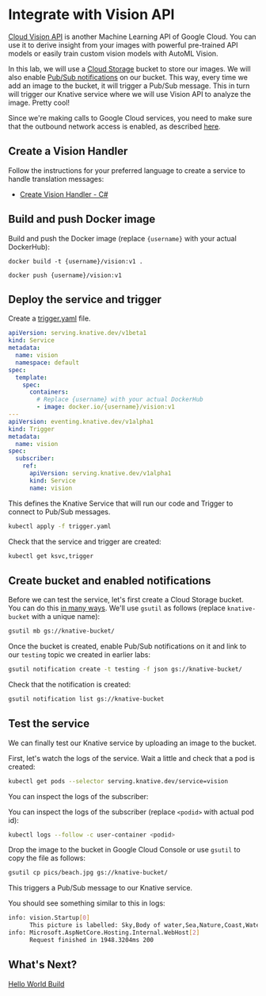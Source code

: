 # Integrate with Vision API

[Cloud Vision API](https://cloud.google.com/vision/docs) is another Machine Learning API of Google Cloud. You can use it to derive insight from your images with powerful pre-trained API models or easily train custom vision models with AutoML Vision.

In this lab, we will use a [Cloud Storage](https://cloud.google.com/storage/docs/) bucket to store our images. We will also enable [Pub/Sub notifications](https://cloud.google.com/storage/docs/pubsub-notifications) on our bucket. This way, every time we add an image to the bucket, it will trigger a Pub/Sub message. This in turn will trigger our Knative service where we will use Vision API to analyze the image. Pretty cool!

Since we're making calls to Google Cloud services, you need to make sure that the outbound network access is enabled, as described [here](https://github.com/knative/docs/blob/master/serving/outbound-network-access.md). 

## Create a Vision Handler

Follow the instructions for your preferred language to create a service to handle translation messages:

* [Create Vision Handler - C#](10-visioneventing-csharp.md)

## Build and push Docker image

Build and push the Docker image (replace `{username}` with your actual DockerHub): 

```docker
docker build -t {username}/vision:v1 .

docker push {username}/vision:v1
```
## Deploy the service and trigger

Create a [trigger.yaml](../eventing/vision/trigger.yaml) file.

```yaml
apiVersion: serving.knative.dev/v1beta1
kind: Service
metadata:
  name: vision
  namespace: default
spec:
  template:
    spec:
      containers:
        # Replace {username} with your actual DockerHub
        - image: docker.io/{username}/vision:v1
---
apiVersion: eventing.knative.dev/v1alpha1
kind: Trigger
metadata:
  name: vision
spec:
  subscriber:
    ref:
      apiVersion: serving.knative.dev/v1alpha1
      kind: Service
      name: vision
```
This defines the Knative Service that will run our code and Trigger to connect to Pub/Sub messages.

```bash
kubectl apply -f trigger.yaml
```

Check that the service and trigger are created:

```bash
kubectl get ksvc,trigger
```
## Create bucket and enabled notifications

Before we can test the service, let's first create a Cloud Storage bucket. You can do this [in many ways](https://cloud.google.com/storage/docs/creating-buckets). We'll use `gsutil` as follows (replace `knative-bucket` with a unique name):

```bash
gsutil mb gs://knative-bucket/
```
Once the bucket is created, enable Pub/Sub notifications on it and link to our `testing` topic we created in earlier labs:

```bash
gsutil notification create -t testing -f json gs://knative-bucket/
```
Check that the notification is created:

```bash
gsutil notification list gs://knative-bucket
```
## Test the service

We can finally test our Knative service by uploading an image to the bucket. 

First, let's watch the logs of the service. Wait a little and check that a pod is created:

```bash
kubectl get pods --selector serving.knative.dev/service=vision
```
You can inspect the logs of the subscriber:

You can inspect the logs of the subscriber (replace `<podid>` with actual pod id):

```bash
kubectl logs --follow -c user-container <podid>
```

Drop the image to the bucket in Google Cloud Console or use `gsutil` to copy the file as follows:

```bash
gsutil cp pics/beach.jpg gs://knative-bucket/
```
This triggers a Pub/Sub message to our Knative service. 

You should see something similar to this in logs:

```bash
info: vision.Startup[0]
      This picture is labelled: Sky,Body of water,Sea,Nature,Coast,Water,Sunset,Horizon,Cloud,Shore
info: Microsoft.AspNetCore.Hosting.Internal.WebHost[2]
      Request finished in 1948.3204ms 200 
```

## What's Next?
[Hello World Build](11-helloworldbuild.md)

